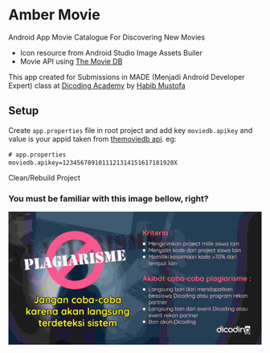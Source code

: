 # Amber Movie

Android App Movie Catalogue For Discovering New Movies

- Icon resource from Android Studio Image Assets Builer
- Movie API using [The Movie DB](https://www.themoviedb.org)

This app created for Submissions in MADE (Menjadi Android Developer Expert) class at [Dicoding Academy](https://www.dicoding.com) by [Habib Mustofa](https://www.dicoding.com/users/413434)

## Setup

Create `app.properties` file in root project and add key `moviedb.apikey` and value is your appid taken from [themoviedb api](https://developers.themoviedb.org/3). eg:

```properties
# app.properties
moviedb.apikey=1234567891011121314151617181920X
```

Clean/Rebuild Project

### You must be familiar with this image bellow, right?

[![Dicoding plagiarism notice](images/dicoding_plagiarism_warn.jpeg)](https://www.dicoding.com/)
